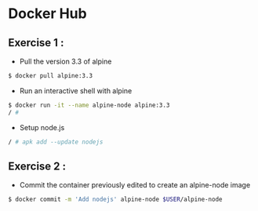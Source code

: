 # Docker Hub

## Exercise 1 : 

* Pull the version 3.3 of alpine

```sh
$ docker pull alpine:3.3
``` 

* Run an interactive shell with alpine

```sh
$ docker run -it --name alpine-node alpine:3.3
/ # 
``` 

* Setup node.js 

```sh
/ # apk add --update nodejs
```

## Exercise 2 : 

* Commit the container previously edited to create an alpine-node image

```sh
$ docker commit -m 'Add nodejs' alpine-node $USER/alpine-node
``` 
